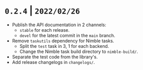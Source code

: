 # `0.2.4` | `2022/02/26`

- Publish the API documentation in 2 channels:
  - `stable` for each release.
  - `devel` for the latest commit in the `main` branch.
- Remove `taskutils` dependency for Nimble tasks.
  - Split the `test` task in 3, 1 for each backend.
  - Change the Nimble task build directory to `nimble-build/`.
- Separate the test code from the library's.
- Add release changelogs in `changelogs/`.
